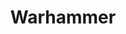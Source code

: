 ﻿---
title: "Warhammer"
permalink: periodes_630.html
layout: periode
sidebar: periodes
pares:
  - id: -2
    title: "Fantasía"

fills:
jocsPrincipals:
  - title: "Warhammer Quest"
    bggId: 1634
    dataInici: 
    dataFi: 

  - title: "Warhammer Underworlds: Shadespire"
    bggId: 224597
    dataInici: 
    dataFi: 

  - title: "Warhammer: Diskwars"
    bggId: 146418
    dataInici: 
    dataFi: 

  - title: "Warhammer: Invasion"
    bggId: 47185
    dataInici: 
    dataFi: 

jocsEscenaris:
  - title: "Caos en el Viejo Mundo"
    bggId: 43111

  - title: "Warhammer Quest: The Adventure Card Game"
    bggId: 181521

  - title: "Caos en el viejo mundo: La rata cornuda"
    bggId: 95619
    dataInici: 
    dataFi: 

  - title: "Battle Masters"
    bggId: 700
    dataInici: 
    dataFi: 

jocsEpoca:
jocsEpocaEscenaris:
---
